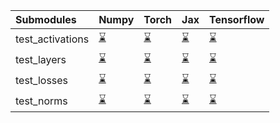 | Submodules       | Numpy                                                                                                                           | Torch                                                                                                                           | Jax                                                                                                                             | Tensorflow                                                                                                                      |
|:-----------------|:--------------------------------------------------------------------------------------------------------------------------------|:--------------------------------------------------------------------------------------------------------------------------------|:--------------------------------------------------------------------------------------------------------------------------------|:--------------------------------------------------------------------------------------------------------------------------------|
| test_activations | <a href="https://github.com/unifyai/ivy/runs/7901969297?check_suite_focus=true" rel="noopener noreferrer" target="_blank">⌛</a> | <a href="https://github.com/unifyai/ivy/runs/7901970181?check_suite_focus=true" rel="noopener noreferrer" target="_blank">⌛</a> | <a href="https://github.com/unifyai/ivy/runs/7901970950?check_suite_focus=true" rel="noopener noreferrer" target="_blank">⌛</a> | <a href="https://github.com/unifyai/ivy/runs/7901971624?check_suite_focus=true" rel="noopener noreferrer" target="_blank">⌛</a> |
| test_layers      | <a href="https://github.com/unifyai/ivy/runs/7901969518?check_suite_focus=true" rel="noopener noreferrer" target="_blank">⌛</a> | <a href="https://github.com/unifyai/ivy/runs/7901970390?check_suite_focus=true" rel="noopener noreferrer" target="_blank">⌛</a> | <a href="https://github.com/unifyai/ivy/runs/7901971145?check_suite_focus=true" rel="noopener noreferrer" target="_blank">⌛</a> | <a href="https://github.com/unifyai/ivy/runs/7901971785?check_suite_focus=true" rel="noopener noreferrer" target="_blank">⌛</a> |
| test_losses      | <a href="https://github.com/unifyai/ivy/runs/7901969750?check_suite_focus=true" rel="noopener noreferrer" target="_blank">⌛</a> | <a href="https://github.com/unifyai/ivy/runs/7901970600?check_suite_focus=true" rel="noopener noreferrer" target="_blank">⌛</a> | <a href="https://github.com/unifyai/ivy/runs/7901971319?check_suite_focus=true" rel="noopener noreferrer" target="_blank">⌛</a> | <a href="https://github.com/unifyai/ivy/runs/7901971931?check_suite_focus=true" rel="noopener noreferrer" target="_blank">⌛</a> |
| test_norms       | <a href="https://github.com/unifyai/ivy/runs/7901969930?check_suite_focus=true" rel="noopener noreferrer" target="_blank">⌛</a> | <a href="https://github.com/unifyai/ivy/runs/7901970775?check_suite_focus=true" rel="noopener noreferrer" target="_blank">⌛</a> | <a href="https://github.com/unifyai/ivy/runs/7901971479?check_suite_focus=true" rel="noopener noreferrer" target="_blank">⌛</a> | <a href="https://github.com/unifyai/ivy/runs/7901972107?check_suite_focus=true" rel="noopener noreferrer" target="_blank">⌛</a> |